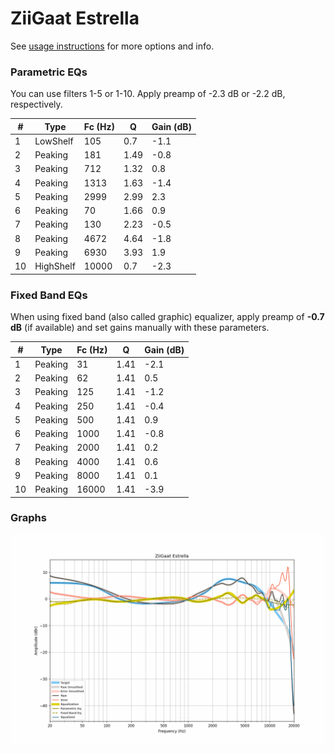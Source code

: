 # ZiiGaat Estrella
See [usage instructions](https://github.com/jaakkopasanen/AutoEq#usage) for more options and info.

### Parametric EQs
You can use filters 1-5 or 1-10. Apply preamp of -2.3 dB or -2.2 dB, respectively.

|   # | Type      |   Fc (Hz) |    Q |   Gain (dB) |
|-----|-----------|-----------|------|-------------|
|   1 | LowShelf  |       105 | 0.7  |        -1.1 |
|   2 | Peaking   |       181 | 1.49 |        -0.8 |
|   3 | Peaking   |       712 | 1.32 |         0.8 |
|   4 | Peaking   |      1313 | 1.63 |        -1.4 |
|   5 | Peaking   |      2999 | 2.99 |         2.3 |
|   6 | Peaking   |        70 | 1.66 |         0.9 |
|   7 | Peaking   |       130 | 2.23 |        -0.5 |
|   8 | Peaking   |      4672 | 4.64 |        -1.8 |
|   9 | Peaking   |      6930 | 3.93 |         1.9 |
|  10 | HighShelf |     10000 | 0.7  |        -2.3 |

### Fixed Band EQs
When using fixed band (also called graphic) equalizer, apply preamp of **-0.7 dB** (if available) and set gains manually with these parameters.

|   # | Type    |   Fc (Hz) |    Q |   Gain (dB) |
|-----|---------|-----------|------|-------------|
|   1 | Peaking |        31 | 1.41 |        -2.1 |
|   2 | Peaking |        62 | 1.41 |         0.5 |
|   3 | Peaking |       125 | 1.41 |        -1.2 |
|   4 | Peaking |       250 | 1.41 |        -0.4 |
|   5 | Peaking |       500 | 1.41 |         0.9 |
|   6 | Peaking |      1000 | 1.41 |        -0.8 |
|   7 | Peaking |      2000 | 1.41 |         0.2 |
|   8 | Peaking |      4000 | 1.41 |         0.6 |
|   9 | Peaking |      8000 | 1.41 |         0.1 |
|  10 | Peaking |     16000 | 1.41 |        -3.9 |

### Graphs
![](./ZiiGaat%20Estrella.png)
